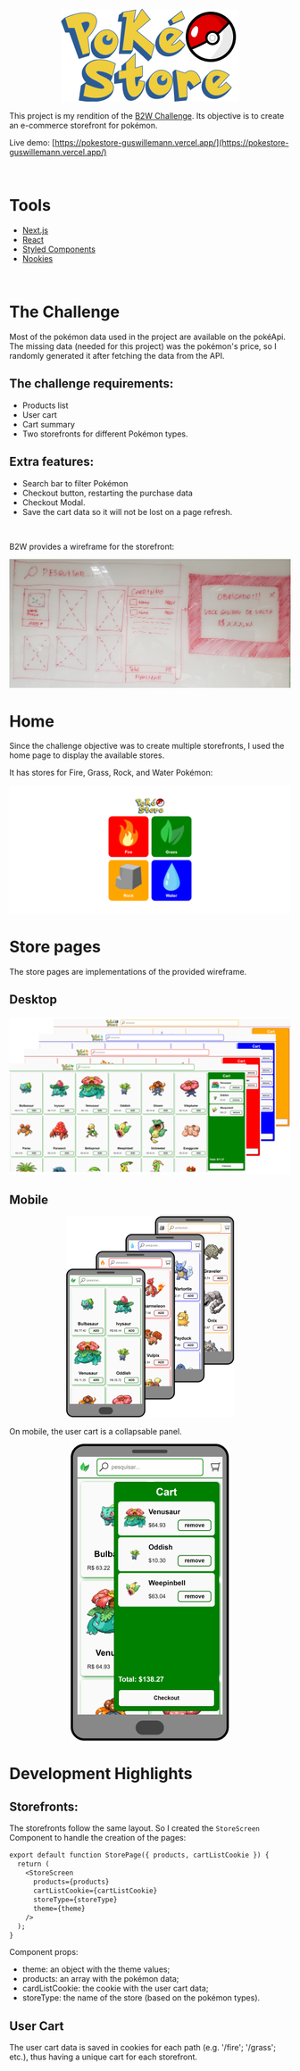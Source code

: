 <p align="center">
  <img src=".github/logo-pokeball.png" alt="PokeStore" />
</p>


This project is my rendition of the [B2W Challenge](https://github.com/b2wdigital/desafio-loja-pokemon). Its objective is to create an e-commerce storefront for pokémon.

Live demo: [https://pokestore-guswillemann.vercel.app/](https://pokestore-guswillemann.vercel.app/)

<br />

# Tools

- [Next.js](https://nextjs.org/)
- [React](https://reactjs.org/)
- [Styled Components](https://styled-components.com/)
- [Nookies](https://github.com/maticzav/nookies)

<br />

# The Challenge

Most of the pokémon data used in the project are available on the pokéApi. The missing data (needed for this project) was the pokémon's price, so I randomly generated it after fetching the data from the API.

## The challenge requirements:
- Products list
- User cart
- Cart summary
- Two storefronts for different Pokémon types.

## Extra features:
- Search bar to filter Pokémon
- Checkout button, restarting the purchase data
- Checkout Modal.
- Save the cart data so it will not be lost on a page refresh.

<br />

B2W provides a wireframe for the storefront:

<p align="center">
  <img src=".github/wireframe.jpg" alt="storefront wireframe" />
</p>

# Home

Since the challenge objective was to create multiple storefronts, I used the home page to display the available stores.

It has stores for Fire, Grass, Rock, and Water Pokémon:

<p align="center">
  <img src=".github/home.png" alt="Home page" />
</p>

# Store pages

The store pages are implementations of the provided wireframe.

## Desktop
<p align="center">
  <img src=".github/desktop.png" alt="Desktop storefronts" />
</p>

## Mobile
<p align="center">
  <img src=".github/mobile.png" alt="Mobile storefronts" />
</p>

On mobile, the user cart is a collapsable panel.

<p align="center">
  <img src=".github/phone-cart.png" alt="mobile cart example" />
</p>

# Development Highlights

## Storefronts:

The storefronts follow the same layout. So I created the `StoreScreen` Component to handle the creation of the pages:

```tsx
export default function StorePage({ products, cartListCookie }) {
  return (
    <StoreScreen
      products={products}
      cartListCookie={cartListCookie}
      storeType={storeType}
      theme={theme}
    />
  );
}
```

Component props:
- theme: an object with the theme values;
- products: an array with the pokémon data;
- cardListCookie: the cookie with the user cart data;
- storeType: the name of the store (based on the pokémon types).

## User Cart

The user cart data is saved in cookies for each path (e.g. '/fire'; '/grass'; etc.), thus having a unique cart for each storefront.